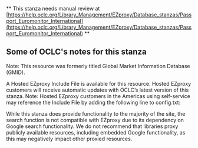 ** This stanza needs manual review at [https://help.oclc.org/Library_Management/EZproxy/Database_stanzas/Passport_Euromonitor_International](https://help.oclc.org/Library_Management/EZproxy/Database_stanzas/Passport_Euromonitor_International) **

## Some of OCLC's notes for this stanza

Note: This resource was formerly titled Global Market Information Database (GMID).

A Hosted EZproxy Include File is available for this resource. Hosted EZproxy customers will receive automatic updates with OCLC&rsquo;s latest version of this stanza. Note: Hosted EZproxy customers in the Americas using self-service may reference the Include File by adding the following line to config.txt:

While this stanza does provide functionality to the majority of the site, the search function is not compatible with EZproxy due to its dependency on Google search functionality.  We do not recommend that libraries proxy publicly available resources, including embedded Google functionality, as this may negatively impact other proxied resources.

&nbsp;
